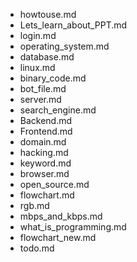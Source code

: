- howtouse.md
- Lets_learn_about_PPT.md
- login.md
- operating_system.md
- database.md
- linux.md
- binary_code.md
- bot_file.md
- server.md
- search_engine.md
- Backend.md
- Frontend.md
- domain.md
- hacking.md
- keyword.md
- browser.md
- open_source.md
- flowchart.md
- rgb.md
- mbps_and_kbps.md
- what_is_programming.md
- flowchart_new.md
- todo.md
